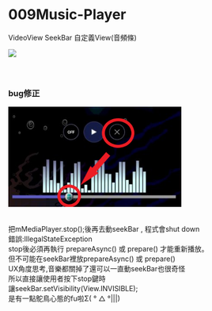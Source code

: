# 009Music-Player
VideoView SeekBar 自定義View(音頻條)<br />


<img src="https://github.com/tzutzu858/ChallengeDailyUI/blob/master/Day01_10/09_Music%20Player/mediaPlayer.gif" width="350" >
<br /><br /><br />

### bug修正<br />
<img src="https://github.com/tzutzu858/009Music-Player/blob/master/1.png" width="350" >
<br /><br />

把mMediaPlayer.stop();後再去動seekBar , 程式會shut down<br />
錯誤:IllegalStateException<br />
stop後必須再執行 prepareAsync() 或 prepare() 才能重新播放。<br />
但不可能在seekBar裡放prepareAsync() 或 prepare()<br />
UX角度思考,音樂都關掉了還可以一直動seekBar也很奇怪<br />
所以直接讓使用者按下stop鍵時<br />
讓seekBar.setVisibility(View.INVISIBLE);<br />
是有一點鴕鳥心態的fu啦Σ( ° △ °|||)<br />
